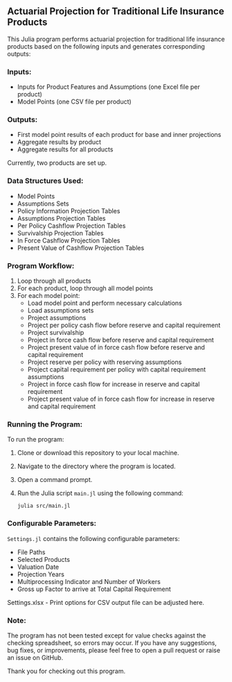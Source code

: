 ## Actuarial Projection for Traditional Life Insurance Products

This Julia program performs actuarial projection for traditional life insurance products based on the following inputs and generates corresponding outputs:

### Inputs:
- Inputs for Product Features and Assumptions (one Excel file per product)
- Model Points (one CSV file per product)

### Outputs:
- First model point results of each product for base and inner projections
- Aggregate results by product
- Aggregate results for all products

Currently, two products are set up.

### Data Structures Used:

- Model Points
- Assumptions Sets
- Policy Information Projection Tables
- Assumptions Projection Tables
- Per Policy Cashflow Projection Tables
- Survivalship Projection Tables
- In Force Cashflow Projection Tables
- Present Value of Cashflow Projection Tables
  
### Program Workflow:

1. Loop through all products
2. For each product, loop through all model points
3. For each model point:
   - Load model point and perform necessary calculations
   - Load assumptions sets
   - Project assumptions
   - Project per policy cash flow before reserve and capital requirement
   - Project survivalship
   - Project in force cash flow before reserve and capital requirement
   - Project present value of in force cash flow before reserve and capital requirement
   - Project reserve per policy with reserving assumptions
   - Project capital requirement per policy with capital requirement assumptions
   - Project in force cash flow for increase in reserve and capital requirement 
   - Project present value of in force cash flow for increase in reserve and capital requirement

### Running the Program:

To run the program:

1. Clone or download this repository to your local machine.
2. Navigate to the directory where the program is located.
3. Open a command prompt.
4. Run the Julia script `main.jl` using the following command:
   
   ```
   julia src/main.jl
   ```

### Configurable Parameters:

`Settings.jl` contains the following configurable parameters:

- File Paths
- Selected Products
- Valuation Date
- Projection Years
- Multiprocessing Indicator and Number of Workers
- Gross up Factor to arrive at Total Capital Requirement

Settings.xlsx - Print options for CSV output file can be adjusted here. 


### Note:

The program has not been tested except for value checks against the checking spreadsheet, so errors may occur. If you have any suggestions, bug fixes, or improvements, please feel free to open a pull request or raise an issue on GitHub.

Thank you for checking out this program.